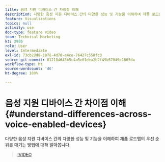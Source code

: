 ```yaml
---
title: 음성 지원 디바이스 간 차이점 이해
description: 다양한 음성 지원 디바이스 간의 다양한 성능 및 기능을 이해하여 제품 로드맵의 우선 순위를 매기는 방법에 대해 알아봅니다.
feature: Visualizations
topics: null
activity: use
doc-type: feature video
team: Technical Marketing
kt: 2905
role: User
level: Intermediate
exl-id: 73cb28d8-1078-4d70-a4ce-76427c550fc3
source-git-commit: 812184643b5c4a5c01dea2b2f49b57049c1805da
workflow-type: ht
source-wordcount: '46'
ht-degree: 100%

---
```


# 음성 지원 디바이스 간 차이점 이해 {#understand-differences-across-voice-enabled-devices}

다양한 음성 지원 디바이스 간의 다양한 성능 및 기능을 이해하여 제품 로드맵의 우선 순위를 매기는 방법에 대해 알아봅니다.

>[!VIDEO](https://video.tv.adobe.com/v/27225/?quality=12&learn=on)
